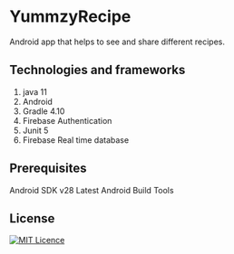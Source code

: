 # YummzyRecipe
Android app that helps to see and share different recipes.
## Technologies and frameworks 
1. java 11
2. Android
3. Gradle 4.10
4. Firebase Authentication
5. Junit 5
6. Firebase Real time database

## Prerequisites
Android SDK v28
Latest Android Build Tools

## License
[![MIT Licence](https://badges.frapsoft.com/os/mit/mit-125x28.png?v=103)](LICENSE)
